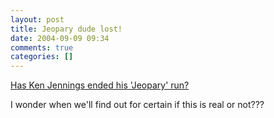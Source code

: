 ```yaml
---
layout: post
title: Jeopary dude lost!
date: 2004-09-09 09:34
comments: true
categories: []
---
```

<a href="http://www.sfgate.com/cgi-bin/article.cgi?f=/news/archive/2004/09/08/entertainment2352EDT0227.DTL">Has Ken Jennings ended his 'Jeopary' run?</a>

I wonder when we'll find out for certain if this is real or not???
